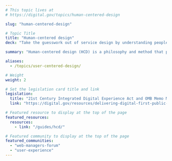```yaml
---
# This topic lives at
# https://digital.gov/topics/human-centered-design

slug: "human-centered-design"

# Topic Title
title: "Human-centered design"
deck: "Take the guesswork out of service design by understanding people's needs."

summary: "Human-centered design (HCD) is a philosophy and method that places people’s experiences at the heart of service design. Unlike traditional, system-centric approaches, HCD prioritizes understanding real-world challenges and frustrations faced by users and crafting solutions that directly address them. HCD is a continuous process, not a one-time fix. Regular evaluation and user feedback are essential to maintain relevance and adapt services to evolving user needs."

aliases:
  - /topics/user-centered-design/

# Weight
weight: 2

# Set the legislation card title and link
legislation:
  title: "21st Century Integrated Digital Experience Act and OMB Memo M-23-22"
  link: "https://digital.gov/resources/delivering-digital-first-public-experience/"

# Featured resource to display at the top of the page
featured_resources:
  resources:
    - link: "/guides/hcd/"

# Featured community to display at the top of the page
featured_communities:
  - "web-managers-forum"
  - "user-experience"
---
```

